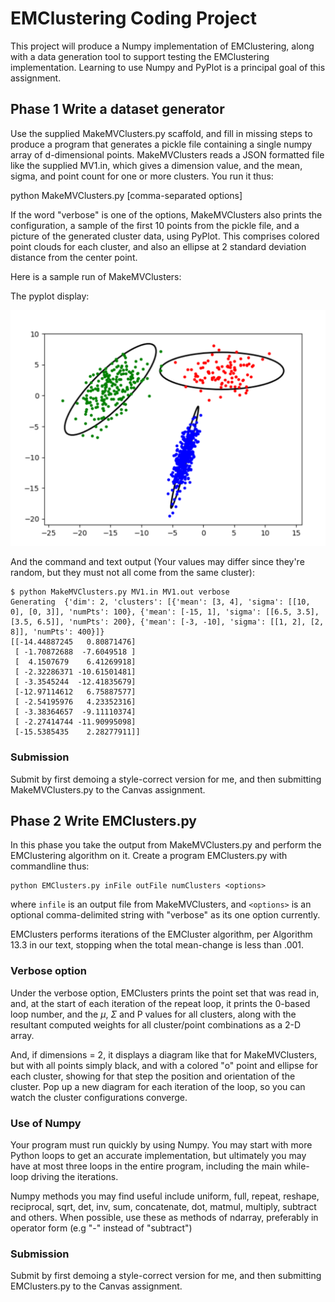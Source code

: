 # EMClustering Coding Project
This project will produce a Numpy implementation of EMClustering, along with a data generation tool to support testing the EMClustering implementation.  Learning to use Numpy and PyPlot is a principal goal of this assignment.

## Phase 1 Write a dataset generator
Use the supplied MakeMVClusters.py scaffold, and fill in missing steps to produce a program that generates a pickle file containing a single numpy array of d-dimensional points.  MakeMVClusters reads a JSON formatted file like the
supplied MV1.in, which gives a dimension value, and the mean, sigma, and point 
count for one or more clusters.  You run it thus:

python MakeMVClusters.py <configFile> <pickleOutputFile> [comma-separated options]

If the word "verbose" is one of the options, MakeMVClusters also prints the configuration, a sample of the first 10 points from the pickle file, and a picture of the generated cluster data, using 
PyPlot.  This comprises colored point clouds for each cluster, and also an
ellipse at 2 standard deviation distance from the center point.

Here is a sample run of MakeMVClusters:

The pyplot display: 

![Clusters](ClusterDiagram.png)

And the command and text output (Your values may differ since they're random, but they must not all come from the same cluster):
```
$ python MakeMVClusters.py MV1.in MV1.out verbose
Generating  {'dim': 2, 'clusters': [{'mean': [3, 4], 'sigma': [[10, 0], [0, 3]], 'numPts': 100}, {'mean': [-15, 1], 'sigma': [[6.5, 3.5], [3.5, 6.5]], 'numPts': 200}, {'mean': [-3, -10], 'sigma': [[1, 2], [2, 8]], 'numPts': 400}]}
[[-14.44887245   0.80871476]
 [ -1.70872688  -7.6049518 ]
 [  4.1507679    6.41269918]
 [ -2.32286371 -10.61501481]
 [ -3.3545244  -12.41835679]
 [-12.97114612   6.75887577]
 [ -2.54195976   4.23352316]
 [ -3.38364657  -9.11110374]
 [ -2.27414744 -11.90995098]
 [-15.5385435    2.28277911]]
```

### Submission
Submit by first demoing a style-correct version for me, and then submitting MakeMVClusters.py to the Canvas assignment.

## Phase 2 Write EMClusters.py
In this phase you take the output from MakeMVClusters.py and perform the EMClustering algorithm on it.  Create a program EMClusters.py with commandline thus:
```
python EMClusters.py inFile outFile numClusters <options>
```
where `infile` is an output file from MakeMVClusters, and `<options>` is an optional
comma-delimited string with "verbose" as its one option currently.

EMClusters performs iterations of the EMCluster algorithm, per Algorithm 13.3 in 
our text, stopping when the total mean-change is less than .001.  

### Verbose option
Under the verbose option, EMClusters prints the point set that was read in, and,
at the start of each iteration of the repeat loop, it prints the 0-based loop number, and the $\mu$, $\Sigma$ and P values for all clusters, along with the resultant computed weights for all cluster/point combinations as a 2-D array.

And, if dimensions = 2, it displays a diagram like that for MakeMVClusters, but with all points simply black, and with a colored "o" point and ellipse for each cluster, showing for that step the position and orientation of the cluster.  Pop up a new diagram for each iteration of the loop, so you can watch the cluster configurations converge.

### Use of Numpy
Your program must run quickly by using Numpy.  You may start with more Python loops to get an accurate implementation, but ultimately you may have at most three loops
in the entire program, including the main while-loop driving the iterations.  

Numpy methods you may find useful include uniform, full, repeat, reshape, reciprocal,
sqrt, det, inv, sum, concatenate, dot, matmul, multiply, subtract and others.  When possible, use these as methods of ndarray, preferably in operator form (e.g "-" instead of "subtract")

### Submission
Submit by first demoing a style-correct version for me, and then submitting EMClusters.py to the Canvas assignment.